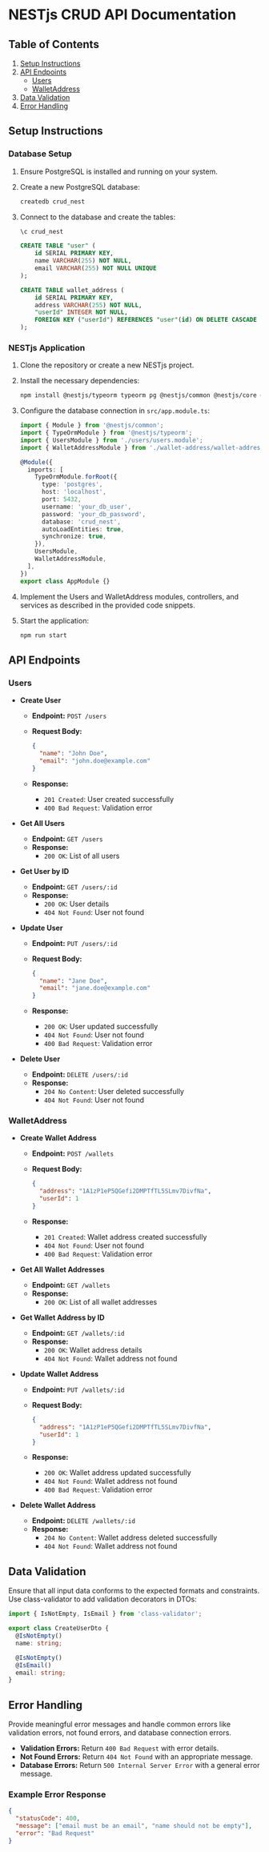 # NESTjs CRUD API Documentation

## Table of Contents

1. [Setup Instructions](#setup-instructions)
2. [API Endpoints](#api-endpoints)
   - [Users](#users)
   - [WalletAddress](#walletaddress)
3. [Data Validation](#data-validation)
4. [Error Handling](#error-handling)

## Setup Instructions

### Database Setup

1. Ensure PostgreSQL is installed and running on your system.
2. Create a new PostgreSQL database:

   ```bash
   createdb crud_nest
   ```

3. Connect to the database and create the tables:

   ```sql
   \c crud_nest

   CREATE TABLE "user" (
       id SERIAL PRIMARY KEY,
       name VARCHAR(255) NOT NULL,
       email VARCHAR(255) NOT NULL UNIQUE
   );

   CREATE TABLE wallet_address (
       id SERIAL PRIMARY KEY,
       address VARCHAR(255) NOT NULL,
       "userId" INTEGER NOT NULL,
       FOREIGN KEY ("userId") REFERENCES "user"(id) ON DELETE CASCADE
   );
   ```

### NESTjs Application

1. Clone the repository or create a new NESTjs project.
2. Install the necessary dependencies:

   ```bash
   npm install @nestjs/typeorm typeorm pg @nestjs/common @nestjs/core @nestjs/cli
   ```

3. Configure the database connection in `src/app.module.ts`:

   ```typescript
   import { Module } from '@nestjs/common';
   import { TypeOrmModule } from '@nestjs/typeorm';
   import { UsersModule } from './users/users.module';
   import { WalletAddressModule } from './wallet-address/wallet-address.module';

   @Module({
     imports: [
       TypeOrmModule.forRoot({
         type: 'postgres',
         host: 'localhost',
         port: 5432,
         username: 'your_db_user',
         password: 'your_db_password',
         database: 'crud_nest',
         autoLoadEntities: true,
         synchronize: true,
       }),
       UsersModule,
       WalletAddressModule,
     ],
   })
   export class AppModule {}
   ```

4. Implement the Users and WalletAddress modules, controllers, and services as described in the provided code snippets.
5. Start the application:

   ```bash
   npm run start
   ```

## API Endpoints

### Users

- **Create User**
  - **Endpoint:** `POST /users`
  - **Request Body:**

    ```json
    {
      "name": "John Doe",
      "email": "john.doe@example.com"
    }
    ```

  - **Response:**
    - `201 Created`: User created successfully
    - `400 Bad Request`: Validation error

- **Get All Users**
  - **Endpoint:** `GET /users`
  - **Response:**
    - `200 OK`: List of all users

- **Get User by ID**
  - **Endpoint:** `GET /users/:id`
  - **Response:**
    - `200 OK`: User details
    - `404 Not Found`: User not found

- **Update User**
  - **Endpoint:** `PUT /users/:id`
  - **Request Body:**

    ```json
    {
      "name": "Jane Doe",
      "email": "jane.doe@example.com"
    }
    ```

  - **Response:**
    - `200 OK`: User updated successfully
    - `404 Not Found`: User not found
    - `400 Bad Request`: Validation error

- **Delete User**
  - **Endpoint:** `DELETE /users/:id`
  - **Response:**
    - `204 No Content`: User deleted successfully
    - `404 Not Found`: User not found

### WalletAddress

- **Create Wallet Address**
  - **Endpoint:** `POST /wallets`
  - **Request Body:**

    ```json
    {
      "address": "1A1zP1eP5QGefi2DMPTfTL5SLmv7DivfNa",
      "userId": 1
    }
    ```

  - **Response:**
    - `201 Created`: Wallet address created successfully
    - `404 Not Found`: User not found
    - `400 Bad Request`: Validation error

- **Get All Wallet Addresses**
  - **Endpoint:** `GET /wallets`
  - **Response:**
    - `200 OK`: List of all wallet addresses

- **Get Wallet Address by ID**
  - **Endpoint:** `GET /wallets/:id`
  - **Response:**
    - `200 OK`: Wallet address details
    - `404 Not Found`: Wallet address not found

- **Update Wallet Address**
  - **Endpoint:** `PUT /wallets/:id`
  - **Request Body:**

    ```json
    {
      "address": "1A1zP1eP5QGefi2DMPTfTL5SLmv7DivfNa",
      "userId": 1
    }
    ```

  - **Response:**
    - `200 OK`: Wallet address updated successfully
    - `404 Not Found`: Wallet address not found
    - `400 Bad Request`: Validation error

- **Delete Wallet Address**
  - **Endpoint:** `DELETE /wallets/:id`
  - **Response:**
    - `204 No Content`: Wallet address deleted successfully
    - `404 Not Found`: Wallet address not found

## Data Validation

Ensure that all input data conforms to the expected formats and constraints. Use class-validator to add validation decorators in DTOs:

```typescript
import { IsNotEmpty, IsEmail } from 'class-validator';

export class CreateUserDto {
  @IsNotEmpty()
  name: string;

  @IsNotEmpty()
  @IsEmail()
  email: string;
}
```

## Error Handling

Provide meaningful error messages and handle common errors like validation errors, not found errors, and database connection errors.

- **Validation Errors:** Return `400 Bad Request` with error details.
- **Not Found Errors:** Return `404 Not Found` with an appropriate message.
- **Database Errors:** Return `500 Internal Server Error` with a general error message.

### Example Error Response

```json
{
  "statusCode": 400,
  "message": ["email must be an email", "name should not be empty"],
  "error": "Bad Request"
}
```
